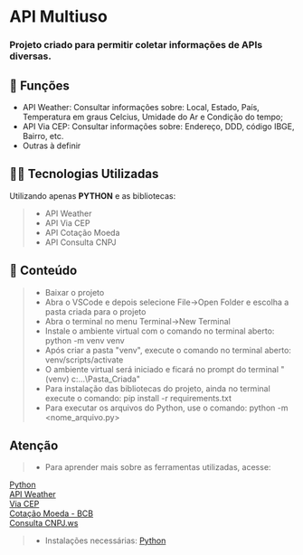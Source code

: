 <h1>API Multiuso</h1>

<h3>Projeto criado para permitir coletar informações de APIs diversas.</h3>

## 🔧 Funções

- API Weather: Consultar informações sobre: Local, Estado, País, Temperatura em graus Celcius, Umidade do Ar e Condição do tempo;
- API Via CEP: Consultar informações sobre: Endereço, DDD, código IBGE, Bairro, etc.
- Outras à definir

## 👨‍💻 Tecnologias Utilizadas

Utilizando apenas **PYTHON** e as bibliotecas:
> - API Weather
> - API Via CEP
> - API Cotação Moeda
> - API Consulta CNPJ

## 📜 Conteúdo

> - Baixar o projeto
> - Abra o VSCode e depois selecione File->Open Folder e escolha a pasta criada para o projeto
> - Abra o terminal no menu Terminal->New Terminal
> - Instale o ambiente virtual com o comando no terminal aberto: python -m venv venv
> - Após criar a pasta "venv", execute o comando no terminal aberto: venv/scripts/activate
> - O ambiente virtual será iniciado e ficará no prompt do terminal "(venv) c:\...\Pasta_Criada"
> - Para instalação das bibliotecas do projeto, ainda no terminal execute o comando: pip install -r requirements.txt
> - Para executar os arquivos do Python, use o comando: python -m <nome_arquivo.py>

## Atenção ##

> - Para aprender mais sobre as ferramentas utilizadas, acesse:

<a href = "https://docs.python.org/3/">Python</a></br>
<a href = "https://www.weatherapi.com/">API Weather</a></br>
<a href = "https://viacep.com.br/">Via CEP</a></br>
<a href = "https://dadosabertos.bcb.gov.br/dataset/dolar-americano-usd-todos-os-boletins-diarios/resource/ae69aa94-4194-45a6-8bae-12904af7e176">Cotação Moeda - BCB</a></br>
<a href = "https://www.cnpj.ws/pt-BR">Consulta CNPJ.ws</a></br>

> - Instalações necessárias:
<a href = "https://www.python.org/downloads/">Python</a>
